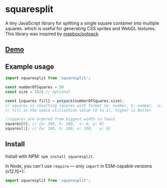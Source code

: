 # squaresplit

A tiny JavaScript library for splitting a single square container into multiple squares.
which is useful for generating CSS sprites and WebGL textures. 
This library was inspired by [mapbox/potpack](https://mapbox.github.io/potpack/)

## [Demo](https://benjythebee.github.io/squaresplit/)

## Example usage

```js
import squaresplit from 'squaresplit';

const numberOfSquares = 50
const size = 1024 // optional

const {squares fill} = potpack(numberOfSquares,size);
// squares is resulting squares with format {w: number, h: number,  x: number, y: number}
// fill is the space utilization value (0 to 1), higher is better

//squares are ordered from biggest width to least
squares[0]; // {w: 300, h: 300,  x: 0, y: 0}
squares[1]; // {w: 100, h: 100, x: 100,   y: 0}
```

## Install

Install with NPM: `npm install squaresplit`.

In Node, you can't use `require` — only `import` in ESM-capable versions (v12.15+):

```js
import squaresplit from 'squaresplit';
```
